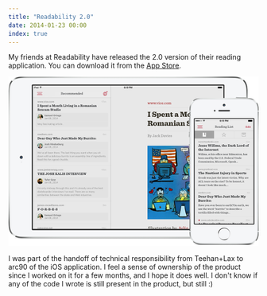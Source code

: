 ```yaml
---
title: "Readability 2.0"
date: 2014-01-23 00:00
index: true
---
```


My friends at Readability have released the 2.0 version of their reading application. You can download it from the [App Store](https://itunes.apple.com/us/app/readability/id460156587?mt=8&uo=4&at=1l3v6zC).

 ![](/img/import/blog/readability-20/653DDAC1B2BE4D099D90ECB50479BAE0.png)

I was part of the handoff of technical responsibility from Teehan+Lax to arc90 of the iOS application. I feel a sense of ownership of the product since I worked on it for a few months, and I hope it does well. I don't know if any of the code I wrote is still present in the product, but still :)

<!-- more -->
